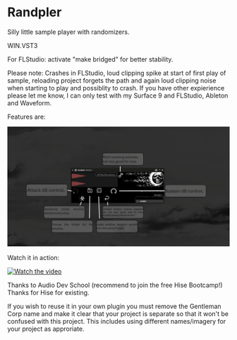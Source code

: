 # Randpler
Silly little sample player with randomizers.

WIN.VST3

For FLStudio: activate "make bridged" for better stability.

Please note: Crashes in FLStudio, loud clipping spike at start of first play of sample, reloading project forgets the path and again loud clipping noise when starting to play and possiblity to crash.
If you have other expierience please let me know, I can only test with my Surface 9 and FLStudio, Ableton and Waveform.

Features are:

![Alt text](https://github.com/GentlemanCorpse/Randpler/blob/main/Images/Randpler%20overview.PNG?raw=true)

Watch it in action:

[![Watch the video](https://img.youtube.com/vi/1yIj7Jo8JU4/maxresdefault.jpg)](https://youtu.be/1yIj7Jo8JU4)

Thanks to Audio Dev School (recommend to join the free Hise Bootcamp!)
Thanks for Hise for existing.


If you wish to reuse it in your own plugin you must remove the Gentleman Corp name and make it clear that your project is separate so that it won't be confused with this project.
This includes using different names/imagery for your project as approriate.